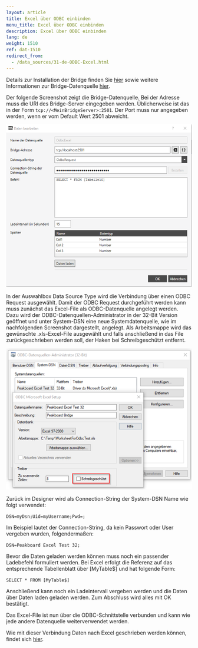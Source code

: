 ```yaml
---
layout: article
title: Excel über ODBC einbinden
menu_title: Excel über ODBC einbinden
description: Excel über ODBC einbinden
lang: de
weight: 1510
ref: dat-1510
redirect_from:
  - /data_sources/31-de-ODBC-Excel.html
---
```


Details zur Installation der Bridge finden Sie [hier](/administration/01-de-install.html) sowie weitere Informationen zur Bridge-Datenquelle [hier](/data_sources/14-de-peakboard-bridge.html).

Der folgende Screenshot zeigt die Bridge-Datenquelle. Bei der Adresse muss die URI des Bridge-Server eingegeben werden. Üblicherweise ist das in der Form `tcp://<MeinBridgeServer>:2501`. Der Port muss nur angegeben werden, wenn er vom Default Wert 2501 abweicht.

![ODBC Anmeldemaske](/assets/images/data-sources/odbc-excel/odbc_form.png)

In der Auswahlbox Data Source Type wird die Verbindung über einen ODBC Request ausgewählt.
Damit der ODBC Request durchgeführt werden kann muss zunächst das Excel-File als ODBC-Datenquelle angelegt werden. Dazu wird der ODBC-Datenquellen-Administrator in der 32-Bit Version geöffnet und unter System-DSN eine neue Systemdatenquelle, wie im nachfolgenden Screenshot dargestellt, angelegt. Als Arbeitsmappe wird das gewünschte .xls-Excel-File ausgewählt und falls anschließend in das File zurückgeschrieben werden soll, der Haken bei Schreibgeschützt entfernt.

![ODBC-Datenquelle](/assets/images/data-sources/odbc-excel/odbc.png)

Zurück im Designer wird als Connection-String der System-DSN Name wie folgt verwendet:

```
DSN=myDsn;Uid=myUsername;Pwd=;
```

Im Beispiel lautet der Connection-String, da kein Passwort oder User vergeben wurden, folgendermaßen:

```
DSN=Peakboard Excel Test 32;
```

Bevor die Daten geladen werden können muss noch ein passender Ladebefehl formuliert werden. Bei Excel erfolgt die Referenz auf das entsprechende Tabellenblatt über [MyTable$] und hat folgende Form:

```
SELECT * FROM [MyTable$]
```

Anschließend kann noch ein Ladeintervall vergeben werden und die Daten über Daten laden geladen werden. Zum Abschluss wird alles mit OK bestätigt.

Das Excel-File ist nun über die ODBC-Schnittstelle verbunden und kann wie jede andere Datenquelle weiterverwendet werden.

Wie mit dieser Verbindung Daten nach Excel geschrieben werden können, findet sich [hier](/scripting/Samples/12-de-excel.html).
